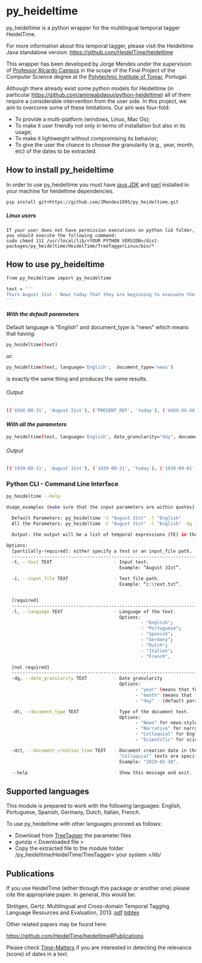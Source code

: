 # py_heideltime
py_heideltime is a python wrapper for the multilingual temporal tagger HeidelTime.

For more information about this temporal tagger, please visit the Heideltime Java standalone version: https://github.com/HeidelTime/heideltime

This wrapper has been developed by Jorge Mendes under the supervision of [Professor Ricardo Campos](http://www.ccc.ipt.pt/~ricardo/) in the scope of the Final Project of the Computer Science degree at the [Polytechnic Institute of Tomar](http://portal2.ipt.pt/), Portugal.

Although there already exist some python models for Heideltime (in particular https://github.com/amineabdaoui/python-heideltime) all of them require a considerable intervention from the user side. In this project, we aim to overcome some of these limitations. Our aim was four-fold:

 - To provide a multi-platform (windows, Linux, Mac Os);
 - To make it user friendly not only in terms of installation but also in its usage;
 - To make it lightweight without compromising its behavior;
 - To give the user the chance to choose the granularity (e.g., year, month, etc) of the dates to be extracted.

## How to install py_heideltime
In order to use py_heideltime you must have [java JDK](https://www.oracle.com/technetwork/java/javase/downloads/index.html) and [perl](https://www.perl.org/get.html) installed in your machine for heideltime dependencies.
```bash
pip install git+https://github.com/JMendes1995/py_heideltime.git
```
##### Linux users
    If your user does not have permission executions on python lib folder, you should execute the following command:
    sudo chmod 111 /usr/local/lib/<YOUR PYTHON VERSION>/dist-packages/py_heideltime/HeidelTime/TreeTaggerLinux/bin/*
    
## How to use py_heideltime
``` bash
from py_heideltime import py_heideltime

text = '''
Thurs August 31st - News today that they are beginning to evacuate the London children tomorrow. Percy is a billeting officer. I can't see that they will be much safer here.
'''
```

#### _With the default parameters_
Default language is "English" and document_type is "news" which means that having:

```` bash
py_heideltime(text)
````

or:

```` bash
py_heideltime(text, language='English',  document_type='news')
````
is exactly the same thing and produces the same results.

###### Output
```` bash
[('XXXX-08-31', 'August 31st'), ('PRESENT_REF', 'today'), ('XXXX-XX-XX', 'tomorrow')]
````

#### _With all the parameters_
```` bash
py_heideltime(text, language='English', date_granularity="day", document_type='news', document_creation_time='1939-08-31')
````
###### Output
```` bash
[('1939-08-31', 'August 31st'), ('1939-08-31', 'today'), ('1939-09-01', 'tomorrow')] 
````


### Python CLI -  Command Line Interface
``` bash
py_heideltime --help

Usage_examples (make sure that the input parameters are within quotes):

  Default Parameters: py_heideltime -t "August 31st" -l "English"
  All the Parameters: py_heideltime -t "August 31st" -l "English" -dg "day" -dt "News" -dct "1939-08-31"

  Output: the output will be a list of temporal expressions (TE) in the format [(normalized TE; TE as it is found in the text),….] or an empty list [] if no temporal expression is found in the text.

Options:
  [partilally-required]: either specify a text or an input_file path.
  ----------------------------------------------------------------------------------------------------------------------------------
  -t, --text TEXT                       - Input text.
                                          Example: “August 31st”.

  -i, --input_file TEXT                 - Text file path.
                                          Example: “c:\text.txt”.


  [required]
  ----------------------------------------------------------------------------------------------------------------------------------
  -l, --language TEXT                   - Language of the text.
                                          Options:
                                                  - "English";
                                                  - "Portuguese";
                                                  - "Spanish";
                                                  - "Germany";
                                                  - "Dutch";
                                                  - "Italian";
                                                  - "French".

  [not required]
  -----------------------------------------------------------------------------------------------------------------------------------
  -dg, --date_granularity TEXT          - Date granularity
                                          Options:
                                                - "year" (means that for the date YYYY-MM-DD only the YYYY will be retrieved);
                                                - "month" (means that for the date YYYY-MM-DD only the YYYY-MM will be retrieved);
                                                - "day" - (default param. Means that for the date YYYY-MM-DD it will retrieve YYYY-MM-DD).

  -dt, --document_type TEXT             - Type of the document text.
                                          Options:
                                                - "News" for news-style documents - default param;
                                                - "Narrative" for narrative-style documents (e.g., Wikipedia articles);
                                                - "Colloquial" for English colloquial (e.g., Tweets and SMS);
                                                - "Scientific" for scientific articles (e.g., clinical trails).

  -dct, --document_creation_time TEXT   - Document creation date in the format YYYY-MM-DD. Taken into account when "News" or
                                          "Colloquial" texts are specified.
                                          Example: "2019-05-30".

  --help                                - Show this message and exit.

```

## Supported languages

This module is prepared to work with the following languages: English, Portuguese, Spanish, Germany, Dutch, Italian, French.

To use py_heideltime with other languages proceed as follows:
  
  - Download from [TreeTagger](https://www.cis.uni-muenchen.de/~schmid/tools/TreeTagger/) the parameter files
  - gunzip < Downloaded file >
  - Copy the extracted file to the module folder /py_heideltime/HeidelTime/TreeTagger< your system >/lib/


## Publications 

If you use HeidelTime (either through this package or another one) please cite the appropriate paper. In general, this would be:

Strötgen, Gertz: Multilingual and Cross-domain Temporal Tagging. Language Resources and Evaluation, 2013. [pdf](https://link.springer.com/article/10.1007%2Fs10579-012-9179-y) [bibtex](https://dbs.ifi.uni-heidelberg.de/files/Team/jannik/publications/stroetgen_bib.html#LREjournal2013)

 
Other related papers may be found here:

https://github.com/HeidelTime/heideltime#Publications

Please check [Time-Matters](https://github.com/LIAAD/Time-Matters) if you are interested in detecting the relevance (score) of dates in a text.
